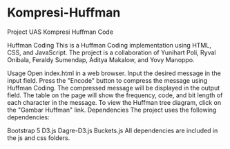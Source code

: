 # Kompresi-Huffman
Project UAS Kompresi Huffman Code

Huffman Coding
This is a Huffman Coding implementation using HTML, CSS, and JavaScript. The project is a collaboration of Yunihart Poli, Ryval Onibala, Feraldy Sumendap, Aditya Makalow, and Yovy Manoppo.

Usage
Open index.html in a web browser.
Input the desired message in the input field.
Press the "Encode" button to compress the message using Huffman Coding.
The compressed message will be displayed in the output field.
The table on the page will show the frequency, code, and bit length of each character in the message.
To view the Huffman tree diagram, click on the "Gambar Huffman" link.
Dependencies
The project uses the following dependencies:

Bootstrap 5
D3.js
Dagre-D3.js
Buckets.js
All dependencies are included in the js and css folders.
